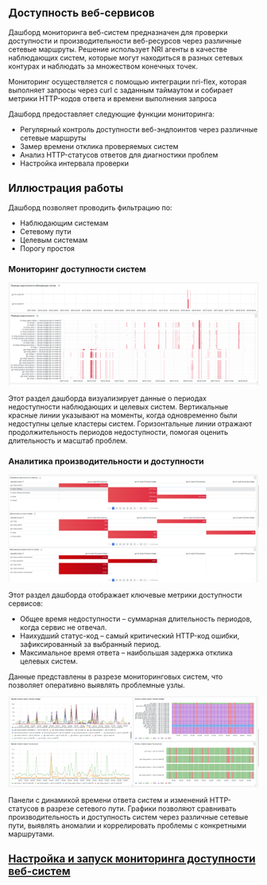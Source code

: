 ## Доступность веб-сервисов

Дашборд мониторинга веб-систем предназначен для проверки доступности и производительности веб-ресурсов через различные сетевые маршруты. Решение использует NRI агенты в качестве наблюдающих систем, которые могут находиться в разных сетевых контурах и наблюдать за множеством конечных точек.

Мониторинг осуществляется с помощью интеграции nri-flex, которая выполняет запросы через curl с заданным таймаутом и собирает метрики HTTP-кодов ответа и времени выполнения запроса

Дашборд предоставляет следующие функции мониторинга:

- Регулярный контроль доступности веб-эндпоинтов через различные сетевые маршруты
- Замер времени отклика проверяемых систем
- Анализ HTTP-статусов ответов для диагностики проблем
- Настройка интервала проверки


## Иллюстрация работы

Дашборд позволяет проводить фильтрацию по:
- Наблюдающим системам
- Сетевому пути
- Целевым системам
- Порогу простоя
  
### Мониторинг доступности систем

![services](./urlcheck/screenshots/service-unavailability.png)
 
Этот раздел дашборда визуализирует данные о периодах недоступности наблюдающих и целевых систем. 
Вертикальные красные линии указывают на моменты, когда одновременно были недоступны целые кластеры систем. Горизонтальные линии отражают продолжительность периодов недоступности, помогая оценить длительность и масштаб проблем.


### Аналитика производительности и доступности

![details](./urlcheck/screenshots/service-details.png)

Этот раздел дашборда отображает ключевые метрики доступности сервисов:

- Общее время недоступности – суммарная длительность периодов, когда сервис не отвечал.
- Наихудший статус-код – самый критический HTTP-код ошибки, зафиксированный за выбранный период.
- Максимальное время ответа – наибольшая задержка отклика целевых систем.

Данные представлены в разрезе мониторинговых систем, что позволяет оперативно выявлять проблемные узлы.

![codes](./urlcheck/screenshots/service-graphs.png)

Панели с динамикой времени ответа систем и изменений HTTP-статусов в разрезе сетевого пути.
Графики позволяют сравнивать производительность и доступность систем через различные сетевые пути, выявлять аномалии и коррелировать проблемы с конкретными маршрутами.

## [Настройка и запуск мониторинга доступности веб-систем](./urlcheck/setup.md)
